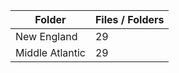 | Folder          |   Files / Folders |
|-----------------|-------------------|
| New England     |                29 |
| Middle Atlantic |                29 |